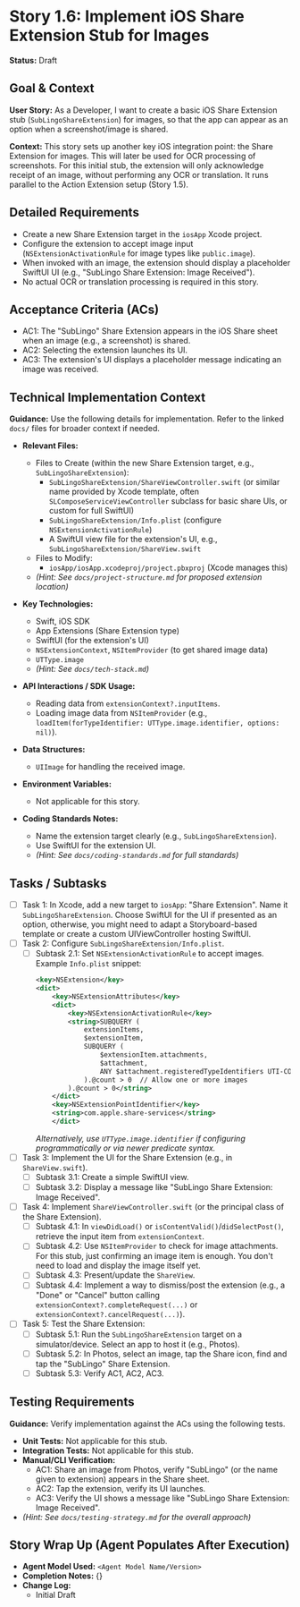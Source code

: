 
# Story 1.6: Implement iOS Share Extension Stub for Images

**Status:** Draft

## Goal & Context

**User Story:** As a Developer, I want to create a basic iOS Share Extension stub (`SubLingoShareExtension`) for images, so that the app can appear as an option when a screenshot/image is shared.

**Context:** This story sets up another key iOS integration point: the Share Extension for images. This will later be used for OCR processing of screenshots. For this initial stub, the extension will only acknowledge receipt of an image, without performing any OCR or translation. It runs parallel to the Action Extension setup (Story 1.5).

## Detailed Requirements

- Create a new Share Extension target in the `iosApp` Xcode project.
- Configure the extension to accept image input (`NSExtensionActivationRule` for image types like `public.image`).
- When invoked with an image, the extension should display a placeholder SwiftUI UI (e.g., "SubLingo Share Extension: Image Received").
- No actual OCR or translation processing is required in this story.

## Acceptance Criteria (ACs)

- AC1: The "SubLingo" Share Extension appears in the iOS Share sheet when an image (e.g., a screenshot) is shared.
- AC2: Selecting the extension launches its UI.
- AC3: The extension's UI displays a placeholder message indicating an image was received.

## Technical Implementation Context

**Guidance:** Use the following details for implementation. Refer to the linked `docs/` files for broader context if needed.

- **Relevant Files:**

    - Files to Create (within the new Share Extension target, e.g., `SubLingoShareExtension`):
        - `SubLingoShareExtension/ShareViewController.swift` (or similar name provided by Xcode template, often `SLComposeServiceViewController` subclass for basic share UIs, or custom for full SwiftUI)
        - `SubLingoShareExtension/Info.plist` (configure `NSExtensionActivationRule`)
        - A SwiftUI view file for the extension's UI, e.g., `SubLingoShareExtension/ShareView.swift`
    - Files to Modify:
        - `iosApp/iosApp.xcodeproj/project.pbxproj` (Xcode manages this)
    - *(Hint: See `docs/project-structure.md` for proposed extension location)*

- **Key Technologies:**

    - Swift, iOS SDK
    - App Extensions (Share Extension type)
    - SwiftUI (for the extension's UI)
    - `NSExtensionContext`, `NSItemProvider` (to get shared image data)
    - `UTType.image`
    - *(Hint: See `docs/tech-stack.md`)*

- **API Interactions / SDK Usage:**

    - Reading data from `extensionContext?.inputItems`.
    - Loading image data from `NSItemProvider` (e.g., `loadItem(forTypeIdentifier: UTType.image.identifier, options: nil)`).

- **Data Structures:**

    - `UIImage` for handling the received image.

- **Environment Variables:**

    - Not applicable for this story.

- **Coding Standards Notes:**

    - Name the extension target clearly (e.g., `SubLingoShareExtension`).
    - Use SwiftUI for the extension UI.
    - *(Hint: See `docs/coding-standards.md` for full standards)*

## Tasks / Subtasks

- [ ] Task 1: In Xcode, add a new target to `iosApp`: "Share Extension". Name it `SubLingoShareExtension`. Choose SwiftUI for the UI if presented as an option, otherwise, you might need to adapt a Storyboard-based template or create a custom UIViewController hosting SwiftUI.
- [ ] Task 2: Configure `SubLingoShareExtension/Info.plist`.
    - [ ] Subtask 2.1: Set `NSExtensionActivationRule` to accept images.
      Example `Info.plist` snippet:
      ```xml
      <key>NSExtension</key>
      <dict>
          <key>NSExtensionAttributes</key>
          <dict>
              <key>NSExtensionActivationRule</key>
              <string>SUBQUERY (
                  extensionItems,
                  $extensionItem,
                  SUBQUERY (
                      $extensionItem.attachments,
                      $attachment,
                      ANY $attachment.registeredTypeIdentifiers UTI-CONFORMS-TO "public.image"
                  ).@count > 0  // Allow one or more images
              ).@count > 0</string>
          </dict>
          <key>NSExtensionPointIdentifier</key>
          <string>com.apple.share-services</string>
          </dict>
      ```
      *Alternatively, use `UTType.image.identifier` if configuring programmatically or via newer predicate syntax.*
- [ ] Task 3: Implement the UI for the Share Extension (e.g., in `ShareView.swift`).
    - [ ] Subtask 3.1: Create a simple SwiftUI view.
    - [ ] Subtask 3.2: Display a message like "SubLingo Share Extension: Image Received".
- [ ] Task 4: Implement `ShareViewController.swift` (or the principal class of the Share Extension).
    - [ ] Subtask 4.1: In `viewDidLoad()` or `isContentValid()`/`didSelectPost()`, retrieve the input item from `extensionContext`.
    - [ ] Subtask 4.2: Use `NSItemProvider` to check for image attachments. For this stub, just confirming an image item is enough. You don't need to load and display the image itself yet.
    - [ ] Subtask 4.3: Present/update the `ShareView`.
    - [ ] Subtask 4.4: Implement a way to dismiss/post the extension (e.g., a "Done" or "Cancel" button calling `extensionContext?.completeRequest(...)` or `extensionContext?.cancelRequest(...)`).
- [ ] Task 5: Test the Share Extension:
    - [ ] Subtask 5.1: Run the `SubLingoShareExtension` target on a simulator/device. Select an app to host it (e.g., Photos).
    - [ ] Subtask 5.2: In Photos, select an image, tap the Share icon, find and tap the "SubLingo" Share Extension.
    - [ ] Subtask 5.3: Verify AC1, AC2, AC3.

## Testing Requirements

**Guidance:** Verify implementation against the ACs using the following tests.

- **Unit Tests:** Not applicable for this stub.
- **Integration Tests:** Not applicable for this stub.
- **Manual/CLI Verification:**
    - AC1: Share an image from Photos, verify "SubLingo" (or the name given to extension) appears in the Share sheet.
    - AC2: Tap the extension, verify its UI launches.
    - AC3: Verify the UI shows a message like "SubLingo Share Extension: Image Received".
- *(Hint: See `docs/testing-strategy.md` for the overall approach)*

## Story Wrap Up (Agent Populates After Execution)

- **Agent Model Used:** `<Agent Model Name/Version>`
- **Completion Notes:** {}
- **Change Log:**
    - Initial Draft

